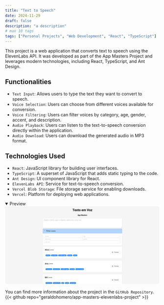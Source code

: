 ```yaml
---
title: "Text to Speech"
date: 2024-11-29
draft: false
description: "a description"
# max 10 tags
tags: ["Personal Projects", "Web Development", "React", "TypeScript"]
---
```

This project is a web application that converts text to speech using the ElevenLabs API. It was developed as part of the App Masters Project and leverages modern technologies, including React, TypeScript, and Ant Design.

## Functionalities

- `Text Input`: Allows users to type the text they want to convert to speech.
- `Voice Selection`: Users can choose from different voices available for conversion.
- `Voice Filtering`: Users can filter voices by category, age, gender, accent, and description.
- `Audio Playback`: Users can listen to the text-to-speech conversion directly within the application.
- `Audio Download`: Users can download the generated audio in MP3 format.

## Technologies Used

- `React`: JavaScript library for building user interfaces.
- `TypeScript`: A superset of JavaScript that adds static typing to the code.
- `Ant Design`: UI component library for React.
- `ElevenLabs API`: Service for text-to-speech conversion.
- `Vercel Blob Storage`: File storage service for enabling downloads.
- `Vercel`: Platform for deploying web applications.

<details style="cursor:pointer" open><summary>Preview</summary>
  <img src="featured.png" style="border-radius:2%">
</details>

You can find more information about the project in the `GitHub Repository`.
{{< github repo="geraldohomero/app-masters-elevenlabs-project" >}}

